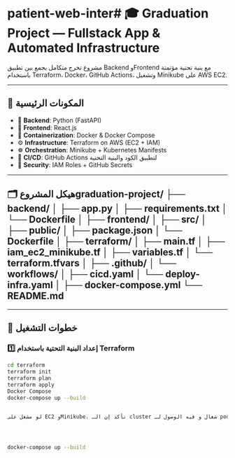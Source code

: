 # patient-web-inter# 🎓 Graduation Project — Fullstack App & Automated Infrastructure

مشروع تخرج متكامل يجمع بين تطبيق Backend وFrontend مع بنية تحتية مؤتمتة باستخدام Terraform، Docker، GitHub Actions، وتشغيل Minikube على AWS EC2.

---

## 🚀 المكونات الرئيسية

- 🧠 **Backend**: Python (FastAPI)
- 🎨 **Frontend**: React.js
- 🐳 **Containerization**: Docker & Docker Compose
- ⚙️ **Infrastructure**: Terraform on AWS (EC2 + IAM)
- ☸️ **Orchestration**: Minikube + Kubernetes Manifests
- 🔄 **CI/CD**: GitHub Actions لتطبيق الكود والبنية التحتية
- 🔐 **Security**: IAM Roles + GitHub Secrets

---

## 🗂️ هيكل المشروعgraduation-project/ ├── backend/ │   ├── app.py │   ├── requirements.txt │   └── Dockerfile │ ├── frontend/ │   ├── src/ │   ├── public/ │   ├── package.json │   └── Dockerfile │ ├── terraform/ │   ├── main.tf │   ├── iam_ec2_minikube.tf │   ├── variables.tf │   └── terraform.tfvars │ ├── .github/ │   └── workflows/ │       ├── cicd.yaml │       └── deploy-infra.yaml │ ├── docker-compose.yml └── README.md


---

## 🔧 خطوات التشغيل

### 1️⃣ إعداد البنية التحتية باستخدام Terraform

```bash
cd terraform
terraform init
terraform plan
terraform apply
Docker Compose
docker-compose up --build


لو مشغل على EC2 وMinikube، تأكد إن الـ cluster شغال و فيه الوصول لـ pods




docker-compose up --build

